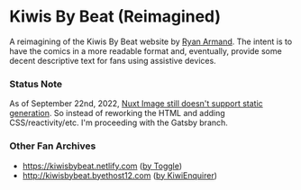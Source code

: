 # Kiwis By Beat (Reimagined)

A reimagining of the Kiwis By Beat website by <a href="https://en.wikipedia.org/wiki/Ryan_Armand" target="_blank" rel="noopener noreferrer">Ryan Armand</a>. The intent is to have the comics in a more readable format and, eventually, provide some decent descriptive text for fans using assistive devices.

### Status Note

As of September 22nd, 2022, [Nuxt Image still doesn't support static generation](https://github.com/nuxt/image/discussions/548). So instead of reworking the HTML and adding CSS/reactivity/etc. I'm proceeding with the Gatsby branch.

### Other Fan Archives

- <a href="https://kiwisbybeat.netlify.com" target="_blank" rel="noopener noreferrer">https://kiwisbybeat.netlify.com</a> (<a href="https://github.com/tgle" target="_blank" rel="noopener noreferrer">by Toggle</a>)
- <a href="http://kiwisbybeat.byethost12.com" target="_blank" rel="noopener noreferrer">http://kiwisbybeat.byethost12.com</a> (<a href="https://en.wikipedia.org/wiki/User:KiwiEnquirer" target="_blank" rel="noopener noreferrer">by KiwiEnquirer</a>)
